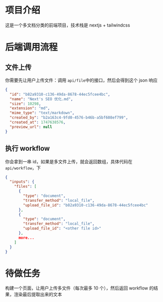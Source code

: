 # 项目介绍

这是一个多文档分类的前端项目，技术栈是 nextjs + tailwindcss

# 后端调用流程

## 文件上传

你需要先让用户上传文件：调用 `api/file`中的接口，然后会得到这个 json 响应

```json
{
  "id": "b82a9310-c136-49da-8678-44ec5fcee4bc",
  "name": "Next's SEO 优化.md",
  "size": 10298,
  "extension": "md",
  "mime_type": "text/markdown",
  "created_by": "b2a163c4-9fd0-4576-b46b-a5bf608ef799",
  "created_at": 1747638576,
  "preview_url": null
}
```

## 执行 workflow

你会拿到一串 id，如果是多文件上传，就会返回数组，具体代码在 `api/workflow`，下

```json
{
  "inputs": {
    "files": [
      {
        "type": "document",
        "transfer_method": "local_file",
        "upload_file_id": "b82a9310-c136-49da-8678-44ec5fcee4bc"
      },
      {
        "type": "document",
        "transfer_method": "local_file",
        "upload_file_id": "<other file id>"
      },
      more...
    ]
  }
}
```

# 待做任务

构建一个页面，让用户上传多文件（每次最多 10 个），然后返回 workflow 的结果，渲染最后提取出来的文本
